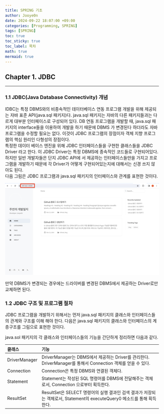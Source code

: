 ```yaml
---
title: SPRING 기초
author: Jooye0n
date: 2024-09-22 18:07:00 +09:00
categories: [Programming, SPRING]
tags: [SPRING]
toc: true
toc_sticky: true
toc_label: 목차
math: true
mermaid: true
---
```


## Chapter 1. JDBC
---
### 1.1 JDBC(Java Database Connectivity) 개념   
IDBC는 특정 DBMS와의 비종속적인 데이터베이스 연동 프로그램 개발을 위해 제공되는 자바 표준
API(java.sql 패키지)다. java.sql 패키지는 자바의 다른 패키지들과는 다르게 대부분 인터페이스로 구성되어 있다. DB 연동 프로그램을 개발할 때, java.sql 패키지의 interface들을 이용하여 개발을 하기 때문에 DBMS 가 변경된다 하더라도 자바 프로그램을 수정할 필요는 없다. 이것이 JDBC 프로그램의 장점이자 객체 지향 프로그램의 핵심 원리인 다형성의 장점이다.   
특정한 데이터 베이스 엔진을 위해 JDBC 인터페이스들을 구현한 클래스들을 JDBC Driver 라고 한다. 이 JDBC Driver는 특정 DBMS에 종속적인 코드들로 구현되어있다. 하지만 일반 개발자들은 단지 JDBC API에 서 제공하는 인터페이스들만을 가지고 프로그램을 개발하기 때문에 각 Driver가 어떻게 구현되어있는지에 대해서는 신경 쓰지 않아도 된다.   
다음 그림은 JDBC 프로그램과 java.sql 패키지의 인터페이스와 관계를 표현한 것이다.   
   
![](/assets/img/2024-03-13-Github-블로그-생성하기/local-full.png)   
   
만약 DBMS가 변경되는 경우에는 드라이버를 변경된 DBMS에서 제공하는 Driver로만 교체하면 된다.    
 

### 1.2 JDBC 구조 및 프로그램 절차
JDBC 프로그램을 개발하기 위해서는 먼저 java.sql 패키지의 클래스와 인터페이스들의 관계와 구조를 이해 해야 한다. 다음은 java.sql 패키지의 클래스와 인터페이스의 계층구조를 그림으로 표현한 것이다.   

java.sol 패키지의 각 클래스와 인터페이스들의 기능을 간단하게 정리하면 다음과 같다.   

| 클래스          | 기능                                                                                                         |
| :------------ | :---------------------------------------------------------------------------------------------------------- |
| DriverManager | DriverManager는 DBMS에서 제공하는 Driver를 관리한다.   DriverManager를 통해서 Connection 객체를 얻을 수 있다.             |
| Connection    | Connection은 특정 DBMS와 연결된 객체다.                                                                           |
| Statement     | Statement는 작성된 SQL 명령어를 DBMS에 전달해주는 객체로서, Connection 으로부터 획득한다.                                  |
| ResultSet     | ResultSet은 SELECT 명령어의 실행 결과인 검색 결과가 저장되는 객체로서, Statement의 executeQuery0 메소드를 통해 획득한다.        |










